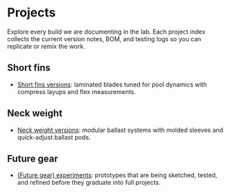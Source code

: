 # Projects

Explore every build we are documenting in the lab. Each project index collects the current version notes, BOM, and testing logs so you can replicate or remix the work.

## Short fins
- [Short fins versions](short-fins/index.md): laminated blades tuned for pool dynamics with compress layups and flex measurements.

## Neck weight
- [Neck weight versions](neck-weight/index.md): modular ballast systems with molded sleeves and quick-adjust ballast pods.

## Future gear
- [(Future gear) experiments](future-gear/index.md): prototypes that are being sketched, tested, and refined before they graduate into full projects.
